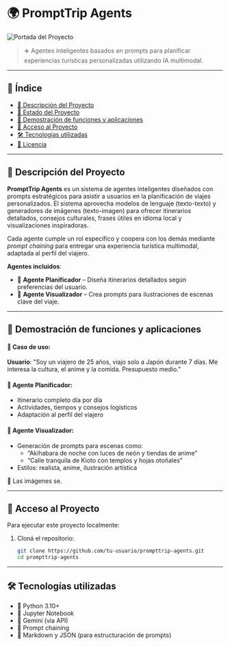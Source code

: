 # 🌍 PromptTrip Agents

![Portada del Proyecto](https://images.unsplash.com/photo-1521295121783-8a321d551ad2?auto=format&fit=crop&w=1350&q=80)

> ✈️ Agentes inteligentes basados en prompts para planificar experiencias turísticas personalizadas utilizando IA multimodal.

---

## 📑 Índice

- [📌 Descripción del Proyecto](#-descripción-del-proyecto)
- [🚧 Estado del Proyecto](#-estado-del-proyecto)
- [🧪 Demostración de funciones y aplicaciones](#-demostración-de-funciones-y-aplicaciones)
- [📂 Acceso al Proyecto](#-acceso-al-proyecto)
- [🛠️ Tecnologías utilizadas](#-tecnologías-utilizadas)
- [📝 Licencia](#-licencia)

---

## 📌 Descripción del Proyecto

**PromptTrip Agents** es un sistema de agentes inteligentes diseñados con prompts estratégicos para asistir a usuarios en la planificación de viajes personalizados. El sistema aprovecha modelos de lenguaje (texto-texto) y generadores de imágenes (texto-imagen) para ofrecer itinerarios detallados, consejos culturales, frases útiles en idioma local y visualizaciones inspiradoras.

Cada agente cumple un rol específico y coopera con los demás mediante *prompt chaining* para entregar una experiencia turística multimodal, adaptada al perfil del viajero.

**Agentes incluidos**:

- 🧭 **Agente Planificador** – Diseña itinerarios detallados según preferencias del usuario.
- 🎨 **Agente Visualizador** – Crea prompts para ilustraciones de escenas clave del viaje.

---

## 🧪 Demostración de funciones y aplicaciones

#### 🎯 Caso de uso:
**Usuario**: "Soy un viajero de 25 años, viajo solo a Japón durante 7 días. Me interesa la cultura, el anime y la comida. Presupuesto medio."

#### 🧭 Agente Planificador:
- Itinerario completo día por día
- Actividades, tiempos y consejos logísticos
- Adaptación al perfil del viajero

#### 🎨 Agente Visualizador:
- Generación de prompts para escenas como:
  - “Akihabara de noche con luces de neón y tiendas de anime”
  - “Calle tranquila de Kioto con templos y hojas otoñales”
- Estilos: realista, anime, ilustración artística

📸 Las imágenes se.

---

## 📂 Acceso al Proyecto

Para ejecutar este proyecto localmente:

1. Cloná el repositorio:
   ```bash
   git clone https://github.com/tu-usuario/prompttrip-agents.git
   cd prompttrip-agents

---

## 🛠️ Tecnologías utilizadas

- 🐍 Python 3.10+
- 📓 Jupyter Notebook
- 🤖 Gemini (via API)
- 🔗 Prompt chaining
- 📄 Markdown y JSON (para estructuración de prompts)

